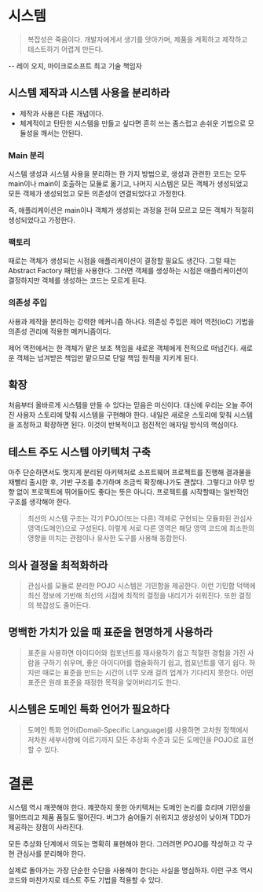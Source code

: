 # 시스템

> 복잡성은 죽음이다. 개발자에게서 생기를 앗아가며, 제품을 계획하고 제작하고 테스트하기 어렵게 만든다.

-- 레이 오지, 마이크로소프트 최고 기술 책임자

## 시스템 제작과 시스템 사용을 분리하라

* 제작과 사용은 다른 개념이다.
* 체계적이고 탄탄한 시스템을 만들고 싶다면 흔히 쓰는 좀스럽고 손쉬운 기법으로 모듈성을 깨서는 안된다.

### Main 분리
시스템 생성과 시스템 사용을 분리하는 한 가지 방법으로, 생성과 관련한 코드는 모두 main이나 main이 호출하는 모듈로 옮기고, 
나머지 시스템은 모든 객체가 생성되었고 모든 객체가 생성되었고 모든 의존성이 연결되었다고 가정한다.

즉, 애플리케이션은 main이나 객체가 생성되는 과정을 전혀 모르고 모든 객체가 적절히 생성되었다고 가정한다.

### 팩토리
때로는 객체가 생성되는 시점을 애플리케이션이 결정할 필요도 생긴다. 그럴 때는 Abstract Factory 패턴을 사용한다.
그러면 객체를 생성하는 시점은 애플리케이션이 결정하지만 객체를 생성하는 코드는 모르게 된다.

### 의존성 주입
사용과 제작을 분리하는 강력한 메커니즘 하나다. 의존성 주입은 제어 역전(IoC) 기법을 의존성 관리에 적용한 메커니즘이다.

제어 역전에서는 한 객체가 맡은 보조 책임을 새로운 객체에게 전적으로 떠넘긴다. 새로운 객체는 넘겨받은 책임만 맡으므로 단일 책임 원칙을 지키게 된다.

## 확장
처음부터 올바르게 시스템을 만들 수 있다는 믿음은 미신이다. 대신에 우리는 오늘 주어진 사용자 스토리에 맞춰 시스템을 구현해야 한다. 
내일은 새로운 스토리에 맞춰 시스템을 조정하고 확장하면 된다. 이것이 반복적이고 점진적인 애자일 방식의 핵심이다.

## 테스트 주도 시스템 아키텍처 구축
아주 단순하면서도 멋지게 분리된 아키텍처로 소프트웨어 프로젝트를 진행해 결과물을 재빨리 출시한 후, 기반 구조를 추가하며 조금씩 확장해나가도 괜찮다.
그렇다고 아무 방향 없이 프로젝트에 뛰어들어도 좋다는 뜻은 아니다. 프로젝트를 시작할때는 일반적인 구조를 생각해야 한다.

> 최선의 시스템 구조는 각기 POJO(또는 다른) 객체로 구현되는 모듈화된 관심사 영역(도메인)으로 구성된다. 
이렇게 서로 다른 영역은 해당 영역 코드에 최소한의 영향을 미치는 관점이나 유사한 도구를 사용해 동합한다. 

## 의사 결정을 최적화하라

> 관심사를 모듈로 분리한 POJO 시스템은 기민함을 제공한다. 이런 기민함 덕택에 최신 정보에 기반해 최선의 시점에 최적의 결정을 내리기가 쉬워진다. 또한 결정의 복잡성도 줄어든다.

## 명백한 가치가 있을 때 표준을 현명하게 사용하라

> 표준을 사용하면 아이디어와 컴포넌트를 재사용하기 쉽고 적절한 경험을 가진 사람을 구하기 쉬우며, 좋은 아이디어를 캡슐화하기 쉽고, 컴포넌트를 엮기 쉽다.
하지만 때로는 표준을 만드는 시간이 너무 오래 걸려 업계가 기다리지 못한다. 
어떤 표준은 원래 표준을 재정한 목적을 잊어버리기도 한다.

## 시스템은 도메인 특화 언어가 필요하다

> 도메인 특화 언어(Domail-Specific Language)를 사용하면 고차원 정책에서 저차원 세부사항에 이르기까지 모든 추상화 수준과 모든 도메인을 POJO로 표현할 수 있다.

# 결론
시스템 역시 깨끗해야 한다. 꺠끗하지 못한 아키텍처는 도메인 논리를 흐리며 기민성을 떨어뜨리고 제품 품질도 떨어진다. 버그가 숨어들기 쉬워지고 생상성이 낮아져 TDD가 제공하는 장점이 사라진다.

모든 추상화 단계에서 의도는 명확히 표현해야 한다. 그러려면 POJO를 작성하고 각 구현 관심사를 분리해야 한다.

실제로 돌아가는 가장 단순한 수단을 사용해야 한다는 사실을 명심하자.
이런 구조 역시 코드와 마찬가지로 테스트 주도 기법을 적용할 수 있다.
